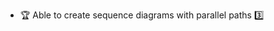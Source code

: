 * <span id="outcome-sequenceDiagrams-parallelPaths-one">:trophy: Able to create sequence diagrams with parallel paths :three:</span>
